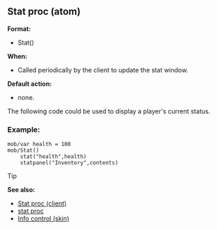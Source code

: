 ## Stat proc (atom)

**Format:**
+   Stat()
<!-- -->
**When:**
+   Called periodically by the client to update the stat window.
<!-- -->
**Default action:**
+   none.


The following code could be used to display a player\'s current
status.
### Example:

``` dm
mob/var health = 100
mob/Stat()
	stat("health",health)
	statpanel("Inventory",contents) 
```


> [!TIP] 
> **See also:**
> +   [Stat proc (client)](/ref/client/proc/Stat.md) 
> +   [stat proc](/ref/proc/stat.md) 
> +   [Info control (skin)](/ref/skin/control/info.md) <!-- -->